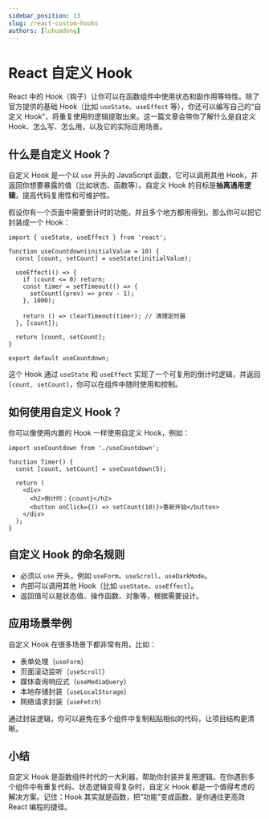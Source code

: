 ```yaml
---
sidebar_position: 13
slug: /react-custom-hooks
authors: [luhuadong]
---
```


# React 自定义 Hook

React 中的 Hook（钩子）让你可以在函数组件中使用状态和副作用等特性。除了官方提供的基础 Hook（比如 `useState`、`useEffect` 等），你还可以编写自己的“自定义 Hook”，将重复使用的逻辑提取出来。这一篇文章会带你了解什么是自定义 Hook、怎么写、怎么用，以及它的实际应用场景。



## 什么是自定义 Hook？

自定义 Hook 是一个以 `use` 开头的 JavaScript 函数，它可以调用其他 Hook，并返回你想要暴露的值（比如状态、函数等）。自定义 Hook 的目标是**抽离通用逻辑**，提高代码复用性和可维护性。

假设你有一个页面中需要倒计时的功能，并且多个地方都用得到。那么你可以把它封装成一个 Hook：

```tsx showLineNumbers title="useCountdown.js"
import { useState, useEffect } from 'react';

function useCountdown(initialValue = 10) {
  const [count, setCount] = useState(initialValue);

  useEffect(() => {
    if (count <= 0) return;
    const timer = setTimeout(() => {
      setCount((prev) => prev - 1);
    }, 1000);

    return () => clearTimeout(timer); // 清理定时器
  }, [count]);

  return [count, setCount];
}

export default useCountdown;
```

这个 Hook 通过 `useState` 和 `useEffect` 实现了一个可复用的倒计时逻辑，并返回 `[count, setCount]`，你可以在组件中随时使用和控制。



## 如何使用自定义 Hook？

你可以像使用内置的 Hook 一样使用自定义 Hook，例如：

```tsx showLineNumbers
import useCountdown from './useCountdown';

function Timer() {
  const [count, setCount] = useCountdown(5);

  return (
    <div>
      <h2>倒计时：{count}</h2>
      <button onClick={() => setCount(10)}>重新开始</button>
    </div>
  );
}
```



## 自定义 Hook 的命名规则

- 必须以 `use` 开头，例如 `useForm`、`useScroll`、`useDarkMode`。
- 内部可以调用其他 Hook（比如 `useState`、`useEffect`）。
- 返回值可以是状态值、操作函数、对象等，根据需要设计。



## 应用场景举例

自定义 Hook 在很多场景下都非常有用，比如：

- 表单处理（`useForm`）
- 页面滚动监听（`useScroll`）
- 媒体查询响应式（`useMediaQuery`）
- 本地存储封装（`useLocalStorage`）
- 网络请求封装（`useFetch`）

通过封装逻辑，你可以避免在多个组件中复制粘贴相似的代码，让项目结构更清晰。



## 小结

自定义 Hook 是函数组件时代的一大利器，帮助你封装并复用逻辑。在你遇到多个组件中有重复代码、状态逻辑变得复杂时，自定义 Hook 都是一个值得考虑的解决方案。记住：Hook 其实就是函数，把“功能”变成函数，是你通往更高效 React 编程的捷径。
